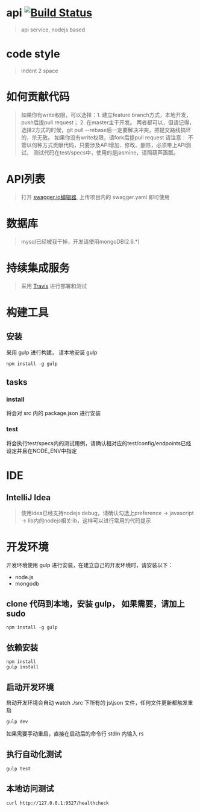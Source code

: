 # api [![Build Status](https://travis-ci.org/yobook/api.svg?branch=master)](https://travis-ci.org/yobook/api)
> api service, nodejs based

# code style
> indent 2 space

# 如何贡献代码
> 如果你有write权限，可以选择：1. 建立feature branch方式，本地开发，push后提pull request； 2. 在master主干开发。
两者都可以，但请记得，选择2方式的时候，git pull --rebase后一定要解决冲突，把提交路线搞坏的，杀无赦。
如果你没有write权限，请fork后提pull request
请注意：
不管以何种方式贡献代码，只要涉及API增加、修改、删除，必须带上API测试， 测试代码在test/specs中，使用的是jasmine，请照葫芦画瓢。

# API列表
> 打开 [swagger.io编辑器](http://editor.swagger.io/#/edit), 上传项目内的 swagger.yaml 即可使用

# 数据库
> mysql已经被我干掉，开发请使用mongoDB(2.6.*)

# 持续集成服务
> 采用 [Travis](http://travis-ci.org) 进行部署和测试

# 构建工具
## 安装
采用 gulp 进行构建， 请本地安装 gulp
```
npm install -g gulp
```
## tasks
### install
将会对 src 内的 package.json 进行安装
### test
将会执行test/specs内的测试用例，请确认相对应的test/config/endpoints已经设定并且在NODE_ENV中指定
# IDE
## IntelliJ Idea
> 使用idea已经支持nodejs debug，请确认勾选上preference -> javascript -> lib内的nodejs相关lib，这样可以进行常用的代码提示

# 开发环境
开发环境使用 gulp 进行安装，在建立自己的开发环境时，请安装以下：
* node.js
* mongodb

## clone 代码到本地，安装 gulp， 如果需要，请加上 sudo
```
npm install -g gulp
```
## 依赖安装
```
npm install
gulp install
```
## 启动开发环境
启动开发环境会自动 watch ./src 下所有的 js\json 文件，任何文件更新都触发重启
```
gulp dev
```
如果需要手动重启，直接在启动后的命令行 stdin 内输入 rs
## 执行自动化测试
```
gulp test
```
## 本地访问测试
```
curl http://127.0.0.1:9527/healthcheck
```
